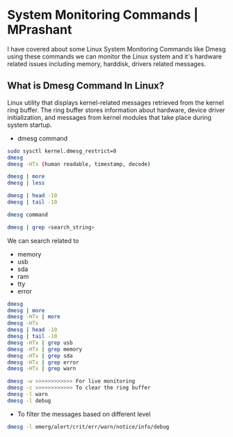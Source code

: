 # System Monitoring Commands | MPrashant

I have covered about some Linux System Monitoring Commands like Dmesg
using these commands we can monitor the Linux system and it's hardware related issues including memory, harddisk, drivers related messages.

## What is Dmesg Command In Linux?

Linux utility that displays kernel-related messages retrieved from the kernel ring buffer. 
The ring buffer stores information about hardware, device driver initialization, and messages from kernel modules that take place during system startup.

* dmesg command
```bash
sudo sysctl kernel.dmesg_restrict=0
dmesg
dmesg -HTx (human readable, timestamp, decode) 
```
```bash
dmesg | more
dmesg | less

dmesg | head -10
dmesg | tail -10

dmesg command

dmesg | grep <search_string>
```
We can search related to 

* memory
* usb
* sda
* ram
* tty
* error

```bash
dmesg
dmesg | more
dmesg -HTx | more
dmesg -HTx
dmesg | head -10
dmesg | tail -10
dmesg -HTx | grep usb
dmesg -HTx | grep memory
dmesg -HTx | grep sda
dmesg -HTx | grep error
dmesg -HTx | grep warn

dmesg -w >>>>>>>>>>>> For live monitoring
dmesg -c >>>>>>>>>>>> To clear the ring buffer
dmesg -l warn
dmesg -l debug
```

* To filter the messages based on different level
```bash
dmesg -l emerg/alert/crit/err/warn/notice/info/debug
```

